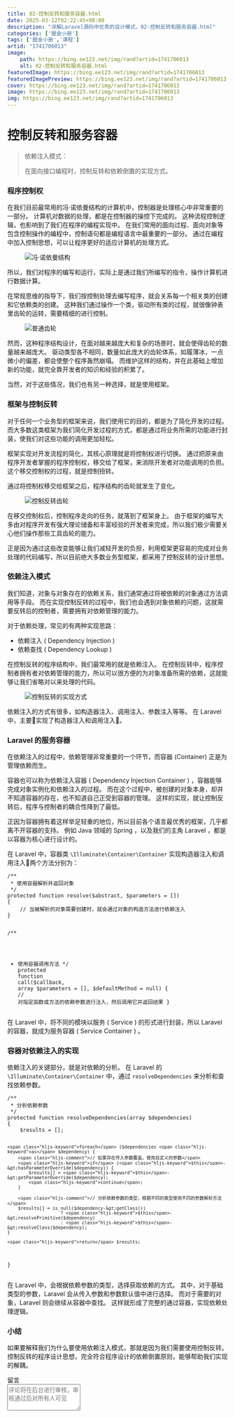 ```yaml
---
title: 02-控制反转和服务容器.html
date: 2025-03-12T02:22:45+08:00
description: "详解Laravel源码中优秀的设计模式，02-控制反转和服务容器.html"
categories: ['掘金小册']
tags: ['掘金小册','课程']
artid: "1741706013"
image:
    path: https://bing.ee123.net/img/rand?artid=1741706013
    alt: 02-控制反转和服务容器.html
featuredImage: https://bing.ee123.net/img/rand?artid=1741706013
featuredImagePreview: https://bing.ee123.net/img/rand?artid=1741706013
cover: https://bing.ee123.net/img/rand?artid=1741706013
image: https://bing.ee123.net/img/rand?artid=1741706013
img: https://bing.ee123.net/img/rand?artid=1741706013
---
```


<html><head><meta charset="utf-8"><meta http-equiv="X-UA-Compatible" content="IE=edge,chrome=1"><meta name="viewport" content="width=device-width,initial-scale=1,user-scalable=no,viewport-fit=cover"><meta name="google-site-verification" content="cCHsgG9ktuCTgWgYfqCJql8AeR4gAne4DTZqztPoirE"><meta name="apple-itunes-app" content="app-id=987739104"><meta name="baidu-site-verification" content="qiK2a1kcFc"><meta name="360-site-verification" content="4c3c7d57d59f0e1a308462fbc7fd7e51"><meta name="sogou_site_verification" content="c49WUDZczQ"><title data-vue-meta="true">详解 Laravel 源码中优秀的设计模式 - 有明 - 掘金小册</title><link rel="preload" href="https://b-gold-cdn.xitu.io/v3/static/js/manifest.060adf3290877312ec3f.js" as="script"><link rel="preload" href="https://b-gold-cdn.xitu.io/v3/static/js/vendor.e6fd81aa1499049a5bee.js" as="script"><link rel="preload" href="https://b-gold-cdn.xitu.io/v3/static/js/app.a99a1e8180beec940a3f.js" as="script"><link rel="preload" href="https://b-gold-cdn.xitu.io/v3/static/css/app.b796f2cb9b18ed584e56cf5802f4527d.css" as="style"><link rel="apple-touch-icon" sizes="180x180" href="https://b-gold-cdn.xitu.io/favicons/v2/apple-touch-icon.png"><link rel="icon" type="image/png" sizes="32x32" href="https://b-gold-cdn.xitu.io/favicons/v2/favicon-32x32.png"><link rel="icon" type="image/png" sizes="16x16" href="https://b-gold-cdn.xitu.io/favicons/v2/favicon-16x16.png"><link rel="manifest" href="https://b-gold-cdn.xitu.io/favicons/v2/manifest.json"><link rel="mask-icon" href="https://b-gold-cdn.xitu.io/favicons/v2/safari-pinned-tab.svg" color="#5bbad5"><link rel="shortcut icon" href="https://b-gold-cdn.xitu.io/favicons/v2/favicon.ico"><meta name="msapplication-config" content="https://b-gold-cdn.xitu.io/favicons/v2/browserconfig.xml"><meta name="theme-color" content="#ffffff"><link rel="search" title="掘金" href="https://b-gold-cdn.xitu.io/conf/search.xml" type="application/opensearchdescription+xml"><link rel="stylesheet" href="https://b-gold-cdn.xitu.io/ionicons/2.0.1/css/ionicons.min.css"><link rel="stylesheet" href="https://b-gold-cdn.xitu.io/asset/fw-icon/1.0.9/iconfont.css"><link href="https://b-gold-cdn.xitu.io/v3/static/css/app.b796f2cb9b18ed584e56cf5802f4527d.css" rel="stylesheet"><script src="https://www.googletagmanager.com/gtag/js?id=UA-93217128-6"></script><script async="" src="https://hm.baidu.com/hm.js?93bbd335a208870aa1f296bcd6842e5e"></script><script async="" src="//www.google-analytics.com/analytics.js"></script><script type="text/javascript" async="" src="https://assets.growingio.com/vds.js"></script><script type="text/javascript" charset="utf-8" async="" src="https://b-gold-cdn.xitu.io/v3/static/js/8.6975c7d55979d107f394.js"></script><meta data-vmid="keywords" name="keywords" content="掘金,稀土,Vue.js,微信小程序,Kotlin,RxJava,React Native,Wireshark,敏捷开发,Bootstrap,OKHttp,正则表达式,WebGL,Webpack,Docker,MVVM" data-vue-meta="true"><meta data-vmid="description" name="description" content="掘金是一个帮助开发者成长的社区，是给开发者用的 Hacker News，给设计师用的 Designer News，和给产品经理用的 Medium。掘金的技术文章由稀土上聚集的技术大牛和极客共同编辑为你筛选出最优质的干货，其中包括：Android、iOS、前端、后端等方面的内容。用户每天都可以在这里找到技术世界的头条内容。与此同时，掘金内还有沸点、掘金翻译计划、线下活动、专栏文章等内容。即使你是 GitHub、StackOverflow、开源中国的用户，我们相信你也可以在这里有所收获。" data-vue-meta="true"></head><body><div data-v-41acfafa="" data-v-decff8c4="" class="section-content"><div data-v-41acfafa="" class="section-page book-section-view"><div data-v-41acfafa="" class="entry-content article-content"><h1 class="heading" data-id="heading-0">控制反转和服务容器</h1>
<blockquote>
<p>依赖注入模式：</p>
<p>在面向接口编程时，控制反转和依赖倒置的实现方式。</p>
</blockquote>
<h3 class="heading" data-id="heading-1">程序控制权</h3>
<p>在我们目前最常用的冯·诺依曼结构的计算机中，控制器是处理核心中非常重要的一部分。
计算机对数据的处理，都是在控制器的操控下完成的。
这种流程控制逻辑，也影响到了我们在程序的编程实现中。
在我们常用的面向过程、面向对象等包含控制操作的编程中，控制语句都是编程语言中最重要的一部分。
通过在编程中加入控制思想，可以让程序更好的适应计算机的处理方式。</p>
<p></p><figure><img alt="冯·诺依曼结构" class="lazyload inited" data-src="https://user-gold-cdn.xitu.io/2017/12/18/1606a09354cafbaa?imageView2/0/w/1280/h/960/format/webp/ignore-error/1" data-width="626" data-height="274" src="https://user-gold-cdn.xitu.io/2017/12/18/1606a09354cafbaa?imageView2/0/w/1280/h/960/format/webp/ignore-error/1"><figcaption></figcaption></figure><p></p>
<p>所以，我们对程序的编写和运行，实际上是通过我们所编写的指令，操作计算机进行数据计算。</p>
<p>在常规思维的指导下，我们按控制处理去编写程序，就会关系每一个相关类的创建和它依赖类的创建。
这种我们通过操作一个类，驱动所有类的过程，就很像钟表里齿轮的运转，需要精细的进行控制。</p>
<p></p><figure><img alt="普通齿轮" class="lazyload inited" data-src="https://user-gold-cdn.xitu.io/2017/12/18/1606a0961c29c24f?imageView2/0/w/1280/h/960/format/webp/ignore-error/1" data-width="396" data-height="330" src="https://user-gold-cdn.xitu.io/2017/12/18/1606a0961c29c24f?imageView2/0/w/1280/h/960/format/webp/ignore-error/1"><figcaption></figcaption></figure><p></p>
<p>然而，这种程序结构设计，在面对越来越庞大和复杂的场景时，就会使得齿轮的数量越来越庞大。
驱动类型各不相同，数量如此庞大的齿轮体系，如履薄冰，一点微小的偏差，都会使整个程序轰然崩塌。
而维护这样的结构，并在此基础上增加新的功能，就完全靠开发者的知识和经验的积累了。</p>
<p>当然，对于这些情况，我们也有另一种选择，就是使用框架。</p>
<h3 class="heading" data-id="heading-2">框架与控制反转</h3>
<p>对于任何一个业务型的框架来说，我们使用它的目的，都是为了简化开发的过程。
而大多数这类框架为我们简化开发过程的方式，都是通过将业务所需的功能进行封装，使我们对这些功能的调用更加轻松。</p>
<p>框架实现对开发流程的简化，其核心原理就是将控制权进行切换。
通过把原来由程序开发者掌握的程序控制权，移交给了框架，来消除开发者对功能调用的负担。
这个移交控制权的过程，就是控制扭转。</p>
<p>通过将控制权移交给框架之后，程序结构的齿轮就发生了变化。</p>
<p></p><figure><img alt="控制反转齿轮" class="lazyload inited" data-src="https://user-gold-cdn.xitu.io/2017/12/18/1606a09b5d1f36fe?imageView2/0/w/1280/h/960/format/webp/ignore-error/1" data-width="463" data-height="358" src="https://user-gold-cdn.xitu.io/2017/12/18/1606a09b5d1f36fe?imageView2/0/w/1280/h/960/format/webp/ignore-error/1"><figcaption></figcaption></figure><p></p>
<p>在移交控制权后，控制程序走向的任务，就落到了框架身上。
由于框架的编写大多由对程序开发有强大理论储备和丰富经验的开发者来完成，所以我们极少需要关心他们操作那些工具齿轮的能力。</p>
<p>正是因为通过这些改变能够让我们减轻开发的负担，利用框架更容易的完成对业务处理的代码编写，所以目前绝大多数业务型框架，都采用了控制反转的设计思想。</p>
<h3 class="heading" data-id="heading-3">依赖注入模式</h3>
<p>我们知道，对象与对象存在的依赖关系，我们通常通过将被依赖的对象通过方法调用等手段。
而在实现控制反转的过程中，我们也会遇到对象依赖的问题，这就需要反转后的控制者，需要拥有对依赖管理的能力。</p>
<p>对于依赖处理，常见的有两种实现思路：</p>
<ul>
<li>依赖注入 ( Dependency Injection )</li>
<li>依赖查找 ( Dependency Lookup )</li>
</ul>
<p>在控制反转的程序结构中，我们最常用的就是依赖注入。
在控制反转中，程序控制者拥有者对依赖管理的能力，所以可以很方便的为对象准备所需的依赖，这就能够让我们省略对以来处理的代码。</p>
<p></p><figure><img alt="控制反转的实现方式" class="lazyload inited" data-src="https://user-gold-cdn.xitu.io/2017/12/18/1606a0999fb96f6d?imageView2/0/w/1280/h/960/format/webp/ignore-error/1" data-width="589" data-height="315" src="https://user-gold-cdn.xitu.io/2017/12/18/1606a0999fb96f6d?imageView2/0/w/1280/h/960/format/webp/ignore-error/1"><figcaption></figcaption></figure><p></p>
<p>依赖注入的方式有很多，如构造器注入、调用注入、参数注入等等。
在 Laravel 中，主要实现了构造器注入和调用注入。</p>
<h3 class="heading" data-id="heading-4">Laravel 的服务容器</h3>
<p>在依赖注入的过程中，依赖管理非常重要的一个环节，而容器 (Container) 正是为管理依赖而生。</p>
<p>容器也可以称为依赖注入容器 ( Dependency Injection Container ) ，容器能够完成对象实例化和依赖注入的过程。
而在这个过程中，被创建的对象本身，却并不知道容器的存在，也不知道自己正受到容器的管理。
这样的实现，就让控制反转后，程序与控制者的耦合性降到了最低。</p>
<p>正因为容器拥有着这样举足轻重的地位，所以目前各个语言最优秀的框架，几乎都离不开容器的支持。
例如 Java 领域的 Spring ，以及我们的主角 Laravel ，都是以容器为核心进行设计的。</p>
<p>在 Laravel 中，容器类 <code>\Illuminate\Container\Container</code> 实现构造器注入和调用注入两个方法分别为：</p>
<pre><code class="hljs php" lang="php"><span class="hljs-comment">/**
 * 使用容器解析并返回对象
 */</span>
<span class="hljs-keyword">protected</span> <span class="hljs-function"><span class="hljs-keyword">function</span> <span class="hljs-title">resolve</span><span class="hljs-params">($abstract, $parameters = [])</span>
</span>{
    <span class="hljs-comment">// 当被解析的对象需要创建时，就会通过对象的构造方法进行依赖注入</span>
}

<span class="hljs-comment">/**
 * 使用容器调用方法
 */</span>
<span class="hljs-keyword">protected</span> <span class="hljs-function"><span class="hljs-keyword">function</span> <span class="hljs-title">call</span><span class="hljs-params">($callback, array $parameters = [], $defaultMethod = null)</span>
</span>{
    <span class="hljs-comment">// 对指定函数或方法的依赖参数进行注入，然后调用它并返回结果</span>
}
</code></pre><p>在 Laravel 中，将不同的模块以服务 ( Service ) 的形式进行封装，所以 Laravel 的容器，就成为服务容器 ( Service Container ) 。</p>
<h3 class="heading" data-id="heading-5">容器对依赖注入的实现</h3>
<p>依赖注入的关键部分，就是对依赖的分析。
在 Laravel 的 <code>\Illuminate\Container\Container</code> 中，通过 <code>resolveDependencies</code> 来分析和查找依赖参数。</p>
<pre><code class="hljs php" lang="php"><span class="hljs-comment">/**
 * 分析依赖参数
 */</span>
<span class="hljs-keyword">protected</span> <span class="hljs-function"><span class="hljs-keyword">function</span> <span class="hljs-title">resolveDependencies</span><span class="hljs-params">(array $dependencies)</span>
</span>{
    $results = [];

    <span class="hljs-keyword">foreach</span> ($dependencies <span class="hljs-keyword">as</span> $dependency) {
        <span class="hljs-comment">// 如果存在传入参数覆盖，使用自定义的参数</span>
        <span class="hljs-keyword">if</span> (<span class="hljs-keyword">$this</span>-&gt;hasParameterOverride($dependency)) {
            $results[] = <span class="hljs-keyword">$this</span>-&gt;getParameterOverride($dependency);
            <span class="hljs-keyword">continue</span>;
        }

        <span class="hljs-comment">// 分析依赖参数的类型，根据不同的类型使用不同的参数解析方法</span>
        $results[] = is_null($dependency-&gt;getClass())
                        ? <span class="hljs-keyword">$this</span>-&gt;resolvePrimitive($dependency)
                        : <span class="hljs-keyword">$this</span>-&gt;resolveClass($dependency);
    }

    <span class="hljs-keyword">return</span> $results;
}
</code></pre><p>在 Laravel 中，会根据依赖参数的类型，选择获取依赖的方式。
其中，对于基础类型的参数，Laravel 会从传入参数和参数默认值中进行选择。
而对于需要的对象，Laravel 则会继续从容器中查找。
这样就形成了完整的通过容器，实现依赖处理逻辑。</p>
<h3 class="heading" data-id="heading-6">小结</h3>
<p>如果要解释我们为什么要使用依赖注入模式，那就是因为我们需要使用控制反转。
控制反转的程序设计思想，完全符合程序设计的依赖倒置原则，能够帮助我们实现的解耦。</p>
</div><section data-v-41acfafa="" class="book-comments"><div data-v-41acfafa="" class="box-title">留言</div><div data-v-41acfafa="" class="comment-box"><div data-v-efcd2e56="" data-v-41acfafa="" class="comment-form comment-form" id="comment"><div data-v-b2db8566="" data-v-1b9df826="" data-v-efcd2e56="" data-src="https://avatars0.githubusercontent.com/u/8953279?v=4" class="lazy avatar avatar" title="" style="background-image: none;"></div><textarea data-v-efcd2e56="" placeholder="评论将在后台进行审核，审核通过后对所有人可见" class="content-input" style="overflow: hidden; overflow-wrap: break-word; height: 60px;"></textarea><div data-v-efcd2e56="" class="action-box" style="display: none;"><div data-v-54e3f196="" data-v-efcd2e56="" class="image-uploader image-uploader" style="display: none;"><input data-v-54e3f196="" type="file" class="input"><button data-v-54e3f196="" class="upload-btn"><i data-v-54e3f196="" class="icon ion-image"></i><span data-v-54e3f196="">上传图片</span></button></div><div data-v-efcd2e56="" class="submit-box"><span data-v-efcd2e56="" class="submit-text">Ctrl or ⌘ + Enter</span><button data-v-efcd2e56="" class="submit-btn">评论</button></div></div><!----></div></div><ul data-v-51163f89="" data-v-41acfafa="" st:block="commentList" class="comment-list comment-list"><!----></ul></section></div></div><!----><!----></body></html>